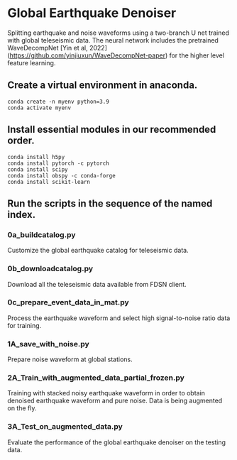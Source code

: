 # Global Earthquake Denoiser  
Splitting earthquake and noise waveforms using a two-branch U net trained with global teleseismic data.
The neural network includes the pretrained WaveDecompNet [Yin et al, 2022] (https://github.com/yinjiuxun/WaveDecompNet-paper) for the higher level feature learning.

## Create a virtual environment in anaconda.
```
conda create -n myenv python=3.9
conda activate myenv
```
## Install essential modules in our recommended order.
```
conda install h5py
conda install pytorch -c pytorch
conda install scipy
conda install obspy -c conda-forge
conda install scikit-learn
```
## Run the scripts in the sequence of the named index.
### 0a_buildcatalog.py
Customize the global earthquake catalog for teleseismic data.   
### 0b_downloadcatalog.py
Download all the teleseismic data available from FDSN client.
### 0c_prepare_event_data_in_mat.py
Process the earthquake waveform and select high signal-to-noise ratio data for training.
### 1A_save_with_noise.py
Prepare noise waveform at global stations.
### 2A_Train_with_augmented_data_partial_frozen.py
Training with stacked noisy earthquake waveform in order to obtain denoised earthquake waveform and pure noise. Data is being augmented on the fly.
### 3A_Test_on_augmented_data.py
Evaluate the performance of the global earthquake denoiser on the testing data.

